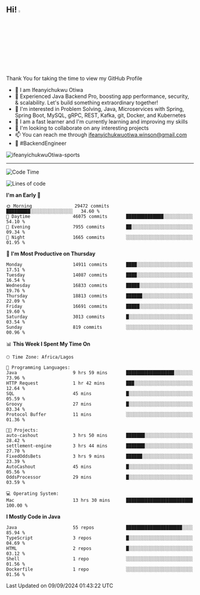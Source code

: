 <!-- BLOG-POST-LIST:START --><!-- BLOG-POST-LIST:END -->

## Hi! <img src="https://media.giphy.com/media/hvRJCLFzcasrR4ia7z/giphy.gif" width="4%"> 

Thank You for taking the time to view my GitHub Profile

- 👋 I am Ifeanyichukwu Otiwa
- 🚀 Experienced Java Backend Pro, boosting app performance, security, & scalability. Let's build something extraordinary together!
- 👀 I'm interested in Problem Solving, Java, Microservices with Spring, Spring Boot, MySQL, gRPC, REST, Kafka, git, Docker, and Kubernetes
- 🌱 I am a fast learner and I'm currently learning and improving my skills
- 💞️ I'm looking to collaborate on any interesting projects
- 📫 You can reach me through ifeanyichukwuotiwa.winson@gmail.com
- 🚀 #BackendEngineer

<p align="left" marginTop="10px"> <img src="https://komarev.com/ghpvc/?username=ifeanyichukwuOtiwa-sports&label=Profile%20views&color=0e75b6&style=for-the-badge" alt="ifeanyichukwuOtiwa-sports" /> </p>

***

<!--START_SECTION:waka-->
![Code Time](http://img.shields.io/badge/Code%20Time-2%2C875%20hrs%2059%20mins-blue)

![Lines of code](https://img.shields.io/badge/From%20Hello%20World%20I%27ve%20Written-20.9%20million%20lines%20of%20code-blue)

**I'm an Early 🐤** 

```text
🌞 Morning                29472 commits       █████████░░░░░░░░░░░░░░░░   34.60 % 
🌆 Daytime                46075 commits       ██████████████░░░░░░░░░░░   54.10 % 
🌃 Evening                7955 commits        ██░░░░░░░░░░░░░░░░░░░░░░░   09.34 % 
🌙 Night                  1665 commits        ░░░░░░░░░░░░░░░░░░░░░░░░░   01.95 % 
```
📅 **I'm Most Productive on Thursday** 

```text
Monday                   14911 commits       ████░░░░░░░░░░░░░░░░░░░░░   17.51 % 
Tuesday                  14087 commits       ████░░░░░░░░░░░░░░░░░░░░░   16.54 % 
Wednesday                16833 commits       █████░░░░░░░░░░░░░░░░░░░░   19.76 % 
Thursday                 18813 commits       ██████░░░░░░░░░░░░░░░░░░░   22.09 % 
Friday                   16691 commits       █████░░░░░░░░░░░░░░░░░░░░   19.60 % 
Saturday                 3013 commits        █░░░░░░░░░░░░░░░░░░░░░░░░   03.54 % 
Sunday                   819 commits         ░░░░░░░░░░░░░░░░░░░░░░░░░   00.96 % 
```


📊 **This Week I Spent My Time On** 

```text
🕑︎ Time Zone: Africa/Lagos

💬 Programming Languages: 
Java                     9 hrs 59 mins       ██████████████████░░░░░░░   73.96 % 
HTTP Request             1 hr 42 mins        ███░░░░░░░░░░░░░░░░░░░░░░   12.64 % 
SQL                      45 mins             █░░░░░░░░░░░░░░░░░░░░░░░░   05.59 % 
Groovy                   27 mins             █░░░░░░░░░░░░░░░░░░░░░░░░   03.34 % 
Protocol Buffer          11 mins             ░░░░░░░░░░░░░░░░░░░░░░░░░   01.36 % 

🐱‍💻 Projects: 
auto-cashout             3 hrs 50 mins       ███████░░░░░░░░░░░░░░░░░░   28.42 % 
settlement-engine        3 hrs 44 mins       ███████░░░░░░░░░░░░░░░░░░   27.70 % 
FixedOddsBets            3 hrs 9 mins        ██████░░░░░░░░░░░░░░░░░░░   23.39 % 
AutoCashout              45 mins             █░░░░░░░░░░░░░░░░░░░░░░░░   05.56 % 
OddsProcessor            29 mins             █░░░░░░░░░░░░░░░░░░░░░░░░   03.59 % 

💻 Operating System: 
Mac                      13 hrs 30 mins      █████████████████████████   100.00 % 
```

**I Mostly Code in Java** 

```text
Java                     55 repos            █████████████████████░░░░   85.94 % 
TypeScript               3 repos             █░░░░░░░░░░░░░░░░░░░░░░░░   04.69 % 
HTML                     2 repos             █░░░░░░░░░░░░░░░░░░░░░░░░   03.12 % 
Shell                    1 repo              ░░░░░░░░░░░░░░░░░░░░░░░░░   01.56 % 
Dockerfile               1 repo              ░░░░░░░░░░░░░░░░░░░░░░░░░   01.56 % 
```




 Last Updated on 09/09/2024 01:43:22 UTC
<!--END_SECTION:waka-->

<!--
<p align="center">
![trophy](https://github-profile-trophy.vercel.app/?username=ifeanyichukwuOtiwa-sports&theme=onedark) (https://github.com/ryo-ma/github-profile-trophy)
</p>
-->

<!---
ifeanyi-otiwa/ifeanyi-otiwa is a ✨ special ✨ repository because its `README.md` (this file) appears on your GitHub profile.
You can click the Preview link to take a look at your changes.
--->
